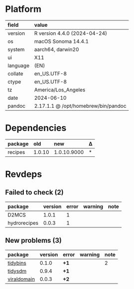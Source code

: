 # Platform

|field    |value                               |
|:--------|:-----------------------------------|
|version  |R version 4.4.0 (2024-04-24)        |
|os       |macOS Sonoma 14.4.1                 |
|system   |aarch64, darwin20                   |
|ui       |X11                                 |
|language |(EN)                                |
|collate  |en_US.UTF-8                         |
|ctype    |en_US.UTF-8                         |
|tz       |America/Los_Angeles                 |
|date     |2024-06-10                          |
|pandoc   |2.17.1.1 @ /opt/homebrew/bin/pandoc |

# Dependencies

|package |old    |new         |Δ  |
|:-------|:------|:-----------|:--|
|recipes |1.0.10 |1.0.10.9000 |*  |

# Revdeps

## Failed to check (2)

|package      |version |error |warning |note |
|:------------|:-------|:-----|:-------|:----|
|D2MCS        |1.0.1   |1     |        |     |
|hydrorecipes |0.0.3   |1     |        |     |

## New problems (3)

|package     |version |error  |warning |note |
|:-----------|:-------|:------|:-------|:----|
|[tidybins](problems.md#tidybins)|0.1.0   |__+1__ |        |2    |
|[tidysdm](problems.md#tidysdm)|0.9.4   |__+1__ |        |     |
|[viraldomain](problems.md#viraldomain)|0.0.3   |__+2__ |        |     |

